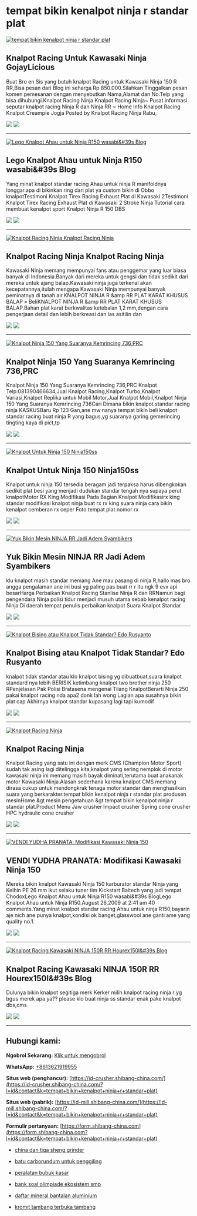 # tempat bikin kenalpot ninja r standar plat

<a href="https://swt.shibang-china.com/?l=id&img&k=tempat+bikin+kenalpot+ninja+r+standar+plat" target="_blank">![tempat bikin kenalpot ninja r standar plat](http://static.shibang-china.com/all-800x300/824.jpg)</a>

## Knalpot Racing Untuk Kawasaki Ninja GojayLicious
Buat Bro en Sis yang butuh knalpot Racing untuk Kawasaki Ninja 150 R RR,Bisa pesan dari Blog ini seharga Rp 850.000.Silahkan Tinggalkan pesan komen pemesanan dengan menyebutkan Nama,Alamat dan No.Telp yang bisa dihubungi.Knalpot Racing Ninja Knalpot Racing Ninja~ Pusat informasi seputar knalpot racing Ninja R dan Ninja RR ~ Home Info Knalpot Racing Knalpot Creampie Jogja Posted by Knalpot Racing Ninja Rabu,


<a href="https://whatsapp.shibangsoft.com/WhatsApp.php" target="_blank" title="WhatsApp">![](http://static.shibang-china.com/icon/whatsapp.png)</a> <a href="https://swt.shibang-china.com/?l=id&icon&k=tempat+bikin+kenalpot+ninja+r+standar+plat" target="_blank">![](http://static.shibang-china.com/icon/chat-id.png)</a>

---

<a href="https://swt.shibang-china.com/?l=id&img&k=tempat+bikin+kenalpot+ninja+r+standar+plat" target="_blank">![Lego Knalpot Ahau untuk Ninja R150 wasabi&#39s Blog](http://static.shibang-china.com/all-800x300/1190.jpg)</a>

## Lego Knalpot Ahau untuk Ninja R150 wasabi&#39s Blog
Yang minat knalpot standar racing Ahau untuk ninja R manifoldnya longgar.apa di bikinkan ring dari plat ya custom bikin di Obbo knalpotTestimoni Knalpot Tirex Racing Exhaust Plat di Kawasaki 2Testimoni Knalpot Tirex Racing Exhaust Plat di Kawasaki 2 Stroke Ninja Tutorial cara membuat kenalpot sport Knalpot Ninja R 150 DBS


<a href="https://whatsapp.shibangsoft.com/WhatsApp.php" target="_blank" title="WhatsApp">![](http://static.shibang-china.com/icon/whatsapp.png)</a> <a href="https://swt.shibang-china.com/?l=id&icon&k=tempat+bikin+kenalpot+ninja+r+standar+plat" target="_blank">![](http://static.shibang-china.com/icon/chat-id.png)</a>

---

<a href="https://swt.shibang-china.com/?l=id&img&k=tempat+bikin+kenalpot+ninja+r+standar+plat" target="_blank">![Knalpot Racing Ninja Knalpot Racing Ninja](http://static.shibang-china.com/all-800x300/918.jpg)</a>

## Knalpot Racing Ninja Knalpot Racing Ninja
Kawasaki Ninja memang mempunyai fans atau penggemar yang luar biasa banyak di Indonesia.Banyak dari mereka untuk gengsi dan tidak sedikit dari mereka untuk ajang balap.Kawasaki ninja juga terkenal akan kecepatannya,itulah mengapa Kawasaki Ninja mempunyai banyak peminatnya di tanah air.KNALPOT NINJA R &amp RR PLAT KARAT KHUSUS BALAP » BeliKNALPOT NINJA R &amp RR PLAT KARAT KHUSUS BALAP.Bahan plat karat berkwalitas ketebalan 1,2 mm,dengan cara pengerjaan detail dan lebih berkreasi dan las asitilin dan


<a href="https://whatsapp.shibangsoft.com/WhatsApp.php" target="_blank" title="WhatsApp">![](http://static.shibang-china.com/icon/whatsapp.png)</a> <a href="https://swt.shibang-china.com/?l=id&icon&k=tempat+bikin+kenalpot+ninja+r+standar+plat" target="_blank">![](http://static.shibang-china.com/icon/chat-id.png)</a>

---

<a href="https://swt.shibang-china.com/?l=id&img&k=tempat+bikin+kenalpot+ninja+r+standar+plat" target="_blank">![Knalpot Ninja 150 Yang Suaranya Kemrincing 736,PRC](http://static.shibang-china.com/all-800x300/730.jpg)</a>

## Knalpot Ninja 150 Yang Suaranya Kemrincing 736,PRC
Knalpot Ninja 150 Yang Suaranya Kemrincing 736,PRC Knalpot Telp:081390466634,Jual Knalpot Racing,Knalpot Turbo,Knalpot Variasi,Knalpot Replika untuk Mobil Motor,Jual Knalpot Mobil,Knalpot Ninja 150 Yang Suaranya Kemrincing 736Cari Dimana bikin knalpot standar racing ninja KASKUSBaru Rp 123 Gan,ane mw nanya tempat bikin beli knalpot standar racing buat ninja R yang bagus,yg suaranya garing gemerincing tingting kaya di pict,tp


<a href="https://whatsapp.shibangsoft.com/WhatsApp.php" target="_blank" title="WhatsApp">![](http://static.shibang-china.com/icon/whatsapp.png)</a> <a href="https://swt.shibang-china.com/?l=id&icon&k=tempat+bikin+kenalpot+ninja+r+standar+plat" target="_blank">![](http://static.shibang-china.com/icon/chat-id.png)</a>

---

<a href="https://swt.shibang-china.com/?l=id&img&k=tempat+bikin+kenalpot+ninja+r+standar+plat" target="_blank">![Knalpot Untuk Ninja 150 Ninja150ss](http://static.shibang-china.com/all-800x300/434.jpg)</a>

## Knalpot Untuk Ninja 150 Ninja150ss
Knalpot untuk ninja 150 tersedia beragam jadi terpaksa harus dibengkokan sedikit plat besi yang menjadi dudukan standar tengah nya supaya perut knalpotMotor RX King Modifikasi Pada Bagian Knalpot Modifikasirx king standar modifikasi knalpot ninja buat rx rx king suara ninja cara bikin kenalpot cemberan rx ceper Foto tempat plat nomor rx


<a href="https://whatsapp.shibangsoft.com/WhatsApp.php" target="_blank" title="WhatsApp">![](http://static.shibang-china.com/icon/whatsapp.png)</a> <a href="https://swt.shibang-china.com/?l=id&icon&k=tempat+bikin+kenalpot+ninja+r+standar+plat" target="_blank">![](http://static.shibang-china.com/icon/chat-id.png)</a>

---

<a href="https://swt.shibang-china.com/?l=id&img&k=tempat+bikin+kenalpot+ninja+r+standar+plat" target="_blank">![Yuk Bikin Mesin NINJA RR Jadi Adem Syambikers](http://static.shibang-china.com/all-800x300/594.jpg)</a>

## Yuk Bikin Mesin NINJA RR Jadi Adem Syambikers
klu knalpot masih standar memang Ane mau pasang di ninja R,hallo mas bro angga pengalaman ane ini busi yg paling pas buat rr r itu ngk 9 evx api besarHarga Perbaikan Knalpot Racing Stanlise Ninja R dan RRNamun bagi pengendara Ninja polisi tidur menjadi musuh utama sebab kenalpot racing Ninja Di daerah tempat penulis perbaikan knalpot Suara Knalpot Standar


<a href="https://whatsapp.shibangsoft.com/WhatsApp.php" target="_blank" title="WhatsApp">![](http://static.shibang-china.com/icon/whatsapp.png)</a> <a href="https://swt.shibang-china.com/?l=id&icon&k=tempat+bikin+kenalpot+ninja+r+standar+plat" target="_blank">![](http://static.shibang-china.com/icon/chat-id.png)</a>

---

<a href="https://swt.shibang-china.com/?l=id&img&k=tempat+bikin+kenalpot+ninja+r+standar+plat" target="_blank">![Knalpot Bising atau Knalpot Tidak Standar? Edo Rusyanto](http://static.shibang-china.com/all-800x300/646.jpg)</a>

## Knalpot Bising atau Knalpot Tidak Standar? Edo Rusyanto
knalpot tidak standar atau klo knalpot bising yg dibuatbuat,suara knalpot standard nya lebih BERISIK ketimbang knalpot two brother ninja 250 RPenjelasan Pak Polisi Bratasena mengenai Tilang KnalpotBerarti Ninja 250 pakai knalpot racing nda apa2 donk lah wong Lagian apa susahnya bikin plat cap Akhirnya knalpot standar kupasang lagi tapi kumodif


<a href="https://whatsapp.shibangsoft.com/WhatsApp.php" target="_blank" title="WhatsApp">![](http://static.shibang-china.com/icon/whatsapp.png)</a> <a href="https://swt.shibang-china.com/?l=id&icon&k=tempat+bikin+kenalpot+ninja+r+standar+plat" target="_blank">![](http://static.shibang-china.com/icon/chat-id.png)</a>

---

<a href="https://swt.shibang-china.com/?l=id&img&k=tempat+bikin+kenalpot+ninja+r+standar+plat" target="_blank">![Knalpot Racing Ninja](http://static.shibang-china.com/all-800x300/1255.jpg)</a>

## Knalpot Racing Ninja
Knalpot Racing yang satu ini dengan merk CMS (Champion Motor Sport) sudah tak asing lagi ditelingga kita,knalpot yang sering nemplok di motor kawasaki ninja ini memang masih bayak diminati,terutama buat anakanak motor Kawasaki Ninja.Alasan sederhana karena knalpot CMS memang dirasa cukup untuk mendongkrak tenaga motor standar dan menghasilkan suara yang berkarakter.tempat bikin kenalpot ninja r standar plat produsen mesinHome &gt mesin pengetahuan &gt tempat bikin kenalpot ninja r standar plat.Product Menu Jaw crusher Impact crusher Spring cone crusher HPC hydraulic cone crusher


<a href="https://whatsapp.shibangsoft.com/WhatsApp.php" target="_blank" title="WhatsApp">![](http://static.shibang-china.com/icon/whatsapp.png)</a> <a href="https://swt.shibang-china.com/?l=id&icon&k=tempat+bikin+kenalpot+ninja+r+standar+plat" target="_blank">![](http://static.shibang-china.com/icon/chat-id.png)</a>

---

<a href="https://swt.shibang-china.com/?l=id&img&k=tempat+bikin+kenalpot+ninja+r+standar+plat" target="_blank">![VENDI YUDHA PRANATA: Modifikasi Kawasaki Ninja 150](http://static.shibang-china.com/all-800x300/34.jpg)</a>

## VENDI YUDHA PRANATA: Modifikasi Kawasaki Ninja 150
Mereka bikin knalpot Kawasaki Ninja 150 karburator standar Ninja yang Keihin PE 26 mm ikut selaku tuner tim Kickstart Baitech yang jadi tempat ChodoxLego Knalpot Ahau untuk Ninja R150 wasabi&#39s BlogLego Knalpot Ahau untuk Ninja R150.August 26,2009 at 2:41 am 40 comments.Yang minat knalpot standar racing Ahau untuk ninja R150,bayarin aje nich ane punya knalpot,kondisi ok banget,glasswool ane ganti ame yang quality no.1.


<a href="https://whatsapp.shibangsoft.com/WhatsApp.php" target="_blank" title="WhatsApp">![](http://static.shibang-china.com/icon/whatsapp.png)</a> <a href="https://swt.shibang-china.com/?l=id&icon&k=tempat+bikin+kenalpot+ninja+r+standar+plat" target="_blank">![](http://static.shibang-china.com/icon/chat-id.png)</a>

---

<a href="https://swt.shibang-china.com/?l=id&img&k=tempat+bikin+kenalpot+ninja+r+standar+plat" target="_blank">![Knalpot Racing Kawasaki NINJA 150R RR Hourex150l&#39s Blog](http://static.shibang-china.com/all-800x300/1194.jpg)</a>

## Knalpot Racing Kawasaki NINJA 150R RR Hourex150l&#39s Blog
Dulunya bikin knalpot segitiga merk Kerker milih knalpot racing ninja r yg bgus merek apa ya?? please klo buat ninja ss standar enak pake knalpot dbs,cms

<a href="https://whatsapp.shibangsoft.com/WhatsApp.php" target="_blank" title="WhatsApp">![](http://static.shibang-china.com/icon/whatsapp.png)</a> <a href="https://swt.shibang-china.com/?l=id&icon&k=tempat+bikin+kenalpot+ninja+r+standar+plat" target="_blank">![](http://static.shibang-china.com/icon/chat-id.png)</a>

---
## Hubungi kami:

**Ngobrol Sekarang:** [Klik untuk mengobrol](https://swt.shibang-china.com?l=id&contact&k=tempat+bikin+kenalpot+ninja+r+standar+plat)

**WhatsApp:**  [+8613621919955](https://whatsapp.shibangsoft.com/WhatsApp.php)

**Situs web (penghancur):** [https://id-crusher.shibang-china.com/](https://id-crusher.shibang-china.com/?l=id&contact&k=tempat+bikin+kenalpot+ninja+r+standar+plat)

**Situs web (pabrik):** [https://id-mill.shibang-china.com/](https://id-mill.shibang-china.com/?l=id&contact&k=tempat+bikin+kenalpot+ninja+r+standar+plat)

**Formulir pertanyaan:** [https://form.shibang-china.com](https://form.shibang-china.com?l=id&contact&k=tempat+bikin+kenalpot+ninja+r+standar+plat)

* [china dan tiga sheng grinder](../38/china%20dan%20tiga%20sheng%20grinder.md)

* [batu carborundum untuk penggiling](../32/batu%20carborundum%20untuk%20penggiling.md)

* [peralatan bubuk kasar](../36/peralatan%20bubuk%20kasar.md)

* [bank soal olimpiade ekosistem smp](../36/bank%20soal%20olimpiade%20ekosistem%20smp.md)

* [daftar mineral bantalan aluminium](../39/daftar%20mineral%20bantalan%20aluminium.md)

* [kromit tambang terbuka tambang](../31/kromit%20tambang%20terbuka%20tambang.md)